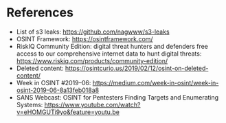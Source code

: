 # References

- List of s3 leaks: https://github.com/nagwww/s3-leaks
- OSINT Framework: https://osintframework.com/
- RiskIQ Community Edition: digital threat hunters and defenders free access to our comprehensive internet data to hunt digital threats: https://www.riskiq.com/products/community-edition/
- Deleted content: https://osintcurio.us/2019/02/12/osint-on-deleted-content/
- Week in OSINT #2019–06: https://medium.com/week-in-osint/week-in-osint-2019-06-8a13feb018a8
- SANS Webcast: OSINT for Pentesters Finding Targets and Enumerating Systems: https://www.youtube.com/watch?v=eHOMGUTi9yo&feature=youtu.be
